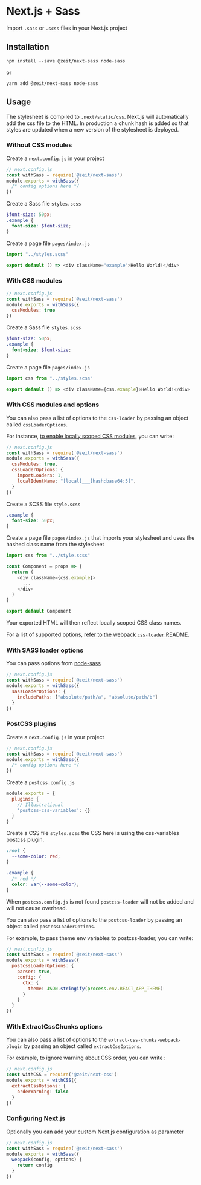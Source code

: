 # Next.js + Sass

Import `.sass` or `.scss` files in your Next.js project

## Installation

```
npm install --save @zeit/next-sass node-sass
```

or

```
yarn add @zeit/next-sass node-sass
```

## Usage

The stylesheet is compiled to `.next/static/css`. Next.js will automatically add the css file to the HTML. 
In production a chunk hash is added so that styles are updated when a new version of the stylesheet is deployed.

### Without CSS modules

Create a `next.config.js` in your project

```js
// next.config.js
const withSass = require('@zeit/next-sass')
module.exports = withSass({
  /* config options here */
})
```

Create a Sass file `styles.scss`

```scss
$font-size: 50px;
.example {
  font-size: $font-size;
}
```

Create a page file `pages/index.js`

```js
import "../styles.scss"

export default () => <div className="example">Hello World!</div>
```

### With CSS modules

```js
// next.config.js
const withSass = require('@zeit/next-sass')
module.exports = withSass({
  cssModules: true
})
```

Create a Sass file  `styles.scss`

```scss
$font-size: 50px;
.example {
  font-size: $font-size;
}
```

Create a page file `pages/index.js`

```js
import css from "../styles.scss"

export default () => <div className={css.example}>Hello World!</div>
```

### With CSS modules and options

You can also pass a list of options to the `css-loader` by passing an object called `cssLoaderOptions`.

For instance, [to enable locally scoped CSS modules](https://github.com/css-modules/css-modules/blob/master/docs/local-scope.md#css-modules--local-scope), you can write:

```js
// next.config.js
const withSass = require('@zeit/next-sass')
module.exports = withSass({
  cssModules: true,
  cssLoaderOptions: {
    importLoaders: 1,
    localIdentName: "[local]___[hash:base64:5]",
  }
})
```

Create a SCSS file `style.scss`

```css
.example {
  font-size: 50px;
}
```

Create a page file `pages/index.js` that imports your stylesheet and uses the hashed class name from the stylesheet

```js
import css from "../style.scss"

const Component = props => {
  return (
    <div className={css.example}>
      ...
    </div>
  )
}

export default Component
```

Your exported HTML will then reflect locally scoped CSS class names.

For a list of supported options, [refer to the webpack `css-loader` README](https://github.com/webpack-contrib/css-loader#options).

### With SASS loader options

You can pass options from [node-sass](https://github.com/sass/node-sass#options)

```js
// next.config.js
const withSass = require('@zeit/next-sass')
module.exports = withSass({
  sassLoaderOptions: {
    includePaths: ["absolute/path/a", "absolute/path/b"]
  }
})
```

### PostCSS plugins

Create a `next.config.js` in your project

```js
// next.config.js
const withSass = require('@zeit/next-sass')
module.exports = withSass({
  /* config options here */
})
```

Create a `postcss.config.js`

```js
module.exports = {
  plugins: {
    // Illustrational
    'postcss-css-variables': {}
  }
}
```

Create a CSS file `styles.scss` the CSS here is using the css-variables postcss plugin.

```css
:root {
  --some-color: red;
}

.example {
  /* red */
  color: var(--some-color);
}
```

When `postcss.config.js` is not found `postcss-loader` will not be added and will not cause overhead.

You can also pass a list of options to the `postcss-loader` by passing an object called `postcssLoaderOptions`.

For example, to pass theme env variables to postcss-loader, you can write:

```js
// next.config.js
const withSass = require('@zeit/next-sass')
module.exports = withSass({
  postcssLoaderOptions: {
    parser: true,
    config: {
      ctx: {
        theme: JSON.stringify(process.env.REACT_APP_THEME)
      }
    }
  }
})
```

### With ExtractCssChunks options

You can also pass a list of options to the `extract-css-chunks-webpack-plugin` by passing an object called `extractCssOptions`.

For example, to ignore warning about CSS order, you can write :

```js
// next.config.js
const withCSS = require('@zeit/next-css')
module.exports = withCSS({
  extractCssOptions: {
    orderWarning: false
  }
})
```

### Configuring Next.js

Optionally you can add your custom Next.js configuration as parameter

```js
// next.config.js
const withSass = require('@zeit/next-sass')
module.exports = withSass({
  webpack(config, options) {
    return config
  }
})
```
